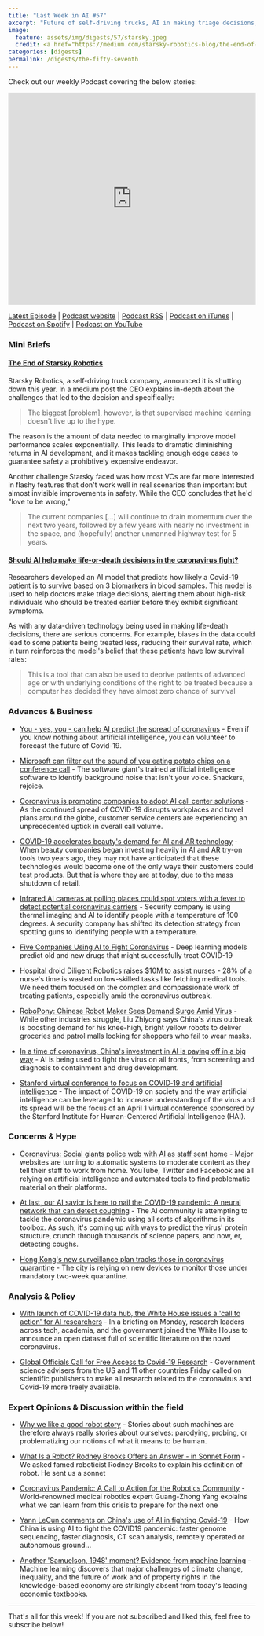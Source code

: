 ```yaml
---
title: "Last Week in AI #57"
excerpt: "Future of self-driving trucks, AI in making triage decisions, and more!"
image: 
  feature: assets/img/digests/57/starsky.jpeg
  credit: <a href="https://medium.com/starsky-robotics-blog/the-end-of-starsky-robotics-acb8a6a8a5f5"> Starsky Robotics via Medium </a>
categories: [digests]
permalink: /digests/the-fifty-seventh
---
```


Check out our weekly Podcast covering the below stories:
<iframe title="Let's Talk AI" id="multi_iframe" src="https://www.podbean.com/media/player/multi?playlist=http%3A%2F%2Fplaylist.podbean.com%2F7703921%2Fplaylist_multi.xml&vjs=1&kdsowie31j4k1jlf913=4975ccdd28d39e38bf5a1ccaf0c6ca4337fa996b&size=430&skin=9&episode_list_bg=%23ffffff&bg_left=%23000000&bg_mid=%230c5056&bg_right=%232a1844&podcast_title_color=%23c4c4c4&episode_title_color=%23ffffff&auto=0&share=1&fonts=Helvetica&download=0&rtl=0&show_playlist_recent_number=10&pbad=1" scrolling="no" allowfullscreen="" width="100%" height="432" frameborder="0"></iframe>

[Latest Episode](https://aitalk.podbean.com/e/2/) | [Podcast website](https://aitalk.podbean.com) |  [Podcast RSS](https://feed.podbean.com/aitalk/feed.xml) | [Podcast on iTunes](https://podcasts.apple.com/us/podcast/lets-talk-ai/id1502782720) | [Podcast on Spotify](https://open.spotify.com/show/17HiNdxcoKJLLNibIAyUch) | [Podcast on YouTube](https://www.youtube.com/channel/UCKARTq-t5SPMzwtft8FWwnA)

### Mini Briefs

#### [The End of Starsky Robotics](https://medium.com/starsky-robotics-blog/the-end-of-starsky-robotics-acb8a6a8a5f5)

Starsky Robotics, a self-driving truck company, announced it is shutting down this year.
In a medium post the CEO explains in-depth about the challenges that led to the decision and specifically:

> The biggest \[problem\], however, is that supervised machine learning doesn't live up to the hype.

The reason is the amount of data needed to marginally improve model performance scales exponentially. 
This leads to dramatic diminishing returns in AI development, and it makes tackling enough edge cases to guarantee safety a prohibtively expensive endeavor.

Another challenge Starsky faced was how most VCs are far more interested in flashy features that don't work well in real scenarios than important but almost invisible improvements in safety.
While the CEO concludes that he'd "love to be wrong,"

> The current companies \[...\] will continue to drain momentum over the next two years, followed by a few years with nearly no investment in the space, and (hopefully) another unmanned highway test for 5 years.

#### [Should AI help make life-or-death decisions in the coronavirus fight?](https://www.scmp.com/news/china/science/article/3076259/should-ai-help-make-life-or-death-decisions-coronavirus-fight)

Researchers developed an AI model that predicts how likely a Covid-19 patient is to survive based on 3 biomarkers in blood samples.
This model is used to help doctors make triage decisions, alerting them about high-risk individuals who should be treated earlier before they exhibit significant symptoms.

As with any data-driven technology being used in making life-death decisions, there are serious concerns.
For example, biases in the data could lead to some patients being treated less, reducing their survival rate, which in turn reinforces the model's belief that these patients have low survival rates:

> This is a tool that can also be used to deprive patients of advanced age or with underlying conditions of the right to be treated because a computer has decided they have almost zero chance of survival

### Advances & Business

* [You - yes, you - can help AI predict the spread of coronavirus](https://www.vox.com/future-perfect/2020/3/19/21185686/ai-predicting-coronavirus-spread-forecasting-covid-19) - Even if you know nothing about artificial intelligence, you can volunteer to forecast the future of Covid-19.

* [Microsoft can filter out the sound of you eating potato chips on a conference call](https://www.cnet.com/news/microsoft-can-filter-out-the-sound-of-you-eating-potato-chips-on-a-conference-call/) - The software giant's trained artificial intelligence software to identify background noise that isn't your voice. Snackers, rejoice.

* [Coronavirus is prompting companies to adopt AI call center solutions](https://venturebeat.com/2020/03/19/coronavirus-is-prompting-companies-to-adopt-ai-call-center-solutions/) - As the continued spread of COVID-19 disrupts workplaces and travel plans around the globe, customer service centers are experiencing an unprecedented uptick in overall call volume.

* [COVID-19 accelerates beauty's demand for AI and AR technology](https://www.glossy.co/beauty/covid-19-accelerates-beautys-demand-for-ai-and-ar-technology) - When beauty companies began investing heavily in AI and AR try-on tools two years ago, they may not have anticipated that these technologies would become one of the only ways their customers could test products. But that is where they are at today, due to the mass shutdown of retail.

* [Infrared AI cameras at polling places could spot voters with a fever to detect potential coronavirus carriers](https://www.techrepublic.com/article/infrared-ai-cameras-at-polling-places-could-spot-voters-with-a-fever-to-detect-potential-coronavirus-carriers/) - Security company is using thermal imaging and AI to identify people with a temperature of 100 degrees. A security company has shifted its detection strategy from spotting guns to identifying people with a temperature.

* [Five Companies Using AI to Fight Coronavirus](https://spectrum.ieee.org/the-human-os/artificial-intelligence/medical-ai/companies-ai-coronavirus) - Deep learning models predict old and new drugs that might successfully treat COVID-19

* [Hospital droid Diligent Robotics raises $10M to assist nurses](https://techcrunch.com/2020/03/20/robot-nurse/) - 28% of a nurse's time is wasted on low-skilled tasks like fetching medical tools. We need them focused on the complex and compassionate work of treating patients, especially amid the coronavirus outbreak.

* [RoboPony: Chinese Robot Maker Sees Demand Surge Amid Virus](https://www.nytimes.com/aponline/2020/03/19/business/ap-virus-outbreak-china-robot-maker.html) - While other industries struggle, Liu Zhiyong says China's virus outbreak is boosting demand for his knee-high, bright yellow robots to deliver groceries and patrol malls looking for shoppers who fail to wear masks.

* [In a time of coronavirus, China's investment in AI is paying off in a big way](https://www.scmp.com/comment/opinion/article/3075553/time-coronavirus-chinas-investment-ai-paying-big-way) - AI is being used to fight the virus on all fronts, from screening and diagnosis to containment and drug development.

* [Stanford virtual conference to focus on COVID‑19 and artificial intelligence](https://news.stanford.edu/2020/03/20/stanford-virtual-conference-focus-covid-19-artificial-intelligence/) - The impact of COVID-19 on society and the way artificial intelligence can be leveraged to increase understanding of the virus and its spread will be the focus of an April 1 virtual conference sponsored by the Stanford Institute for Human-Centered Artificial Intelligence (HAI).

### Concerns & Hype

* [Coronavirus: Social giants police web with AI as staff sent home](https://www.bbc.com/news/technology-51926564) - Major websites are turning to automatic systems to moderate content as they tell their staff to work from home. YouTube, Twitter and Facebook are all relying on artificial intelligence and automated tools to find problematic material on their platforms.

* [At last, our AI savior is here to nail the COVID-19 pandemic: A neural network that can detect coughing](https://www.theregister.co.uk/2020/03/20/coronavirus_ai_cough/) - The AI community is attempting to tackle the coronavirus pandemic using all sorts of algorithms in its toolbox. As such, it's coming up with ways to predict the virus' protein structure, crunch through thousands of science papers, and now, er, detecting coughs.

* [Hong Kong's new surveillance plan tracks those in coronavirus quarantine](https://fortune.com/2020/03/19/coronavirus-hong-kong-quarantine-tracking/) - The city is relying on new devices to monitor those under mandatory two-week quarantine.

### Analysis & Policy

* [With launch of COVID-19 data hub, the White House issues a 'call to action' for AI researchers](https://techcrunch.com/2020/03/16/coronavirus-machine-learning-cord-19-chan-zuckerberg-ostp/) - In a briefing on Monday, research leaders across tech, academia, and the government joined the White House to announce an open dataset full of scientific literature on the novel coronavirus.

* [Global Officials Call for Free Access to Covid-19 Research](https://www.wired.com/story/global-officials-call-free-access-covid-19-research) - Government science advisers from the US and 11 other countries Friday called on scientific publishers to make all research related to the coronavirus and Covid-19 more freely available.

### Expert Opinions & Discussion within the field

* [Why we like a good robot story](https://blog.oup.com/2020/03/why-we-like-a-good-robot-story/) - Stories about such machines are therefore always really stories about ourselves: parodying, probing, or problematizing our notions of what it means to be human.

* [What Is a Robot? Rodney Brooks Offers an Answer - in Sonnet Form](https://spectrum.ieee.org/automaton/robotics/robotics-hardware/what-is-a-robot-rodney-brooks-sonnet) - We asked famed roboticist Rodney Brooks to explain his definition of robot. He sent us a sonnet

* [Coronavirus Pandemic: A Call to Action for the Robotics Community](https://spectrum.ieee.org/automaton/robotics/medical-robots/coronavirus-pandemic-call-to-action-robotics-community) - World-renowned medical robotics expert Guang-Zhong Yang explains what we can learn from this crisis to prepare for the next one

* [Yann LeCun comments on China's use of AI in fighting Covid-19](https://www.facebook.com/yann.lecun/posts/10156687760477143) - How China is using AI to fight the COVID19 pandemic: faster genome sequencing, faster diagnosis, CT scan analysis, remotely operated or autonomous ground...

* [Another 'Samuelson, 1948' moment? Evidence from machine learning](https://voxeu.org/article/another-samuelson-1948-moment-evidence-machine-learning) - Machine learning discovers that major challenges of climate change, inequality, and the future of work and of property rights in the knowledge-based economy are strikingly absent from today's leading economic textbooks.

<hr>

That's all for this week! If you are not subscribed and liked this, feel free to subscribe below!
